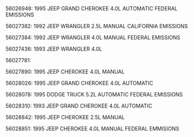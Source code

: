 
56026948: 1995 JEEP GRAND CHEROKEE 4.0L AUTOMATIC FEDERAL EMISSIONS 

56027382: 1992 JEEP WRANGLER 2.5L MANUAL CALIFORNIA EMISSIONS

56027384: 1992 JEEP WRANGLER 4.0L MANUAL FEDERAL EMISSIONS

56027436: 1993 JEEP WRANGLER 4.0L

56027781: 

56027890: 1995 JEEP CHEROKEE 4.0L MANUAL

56028026: 1995 JEEP GRAND CHEROKEE 4.0L AUTOMATIC

56028078: 1995 DODGE TRUCK 5.2L AUTOMATIC FEDERAL EMISSIONS

56028310: 1993 JEEP GRAND CHEROKEE 4.0L AUTOMATIC

56028842: 1995 JEEP CHEROKEE 2.5L MANUAL

56028851: 1995 JEEP CHEROKEE 4.0L MANUAL FEDERAL EMMISIONS
